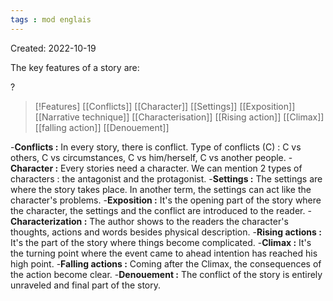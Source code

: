 ```yaml
---
tags : mod englais
---
```

Created: 2022-10-19 

The key features of a story are: 

?
>[!Features] 
>[[Conflicts]]
>[[Character]] 
>[[Settings]] 
>[[Exposition]] 
>[[Narrative technique]] 
>[[Characterisation]] 
>[[Rising action]] 
>[[Climax]] 
>[[falling action]] 
>[[Denouement]] 
<!--SR:!2022-10-21,1,210-->

-**Conflicts :** In every story, there is conflict. Type of conflicts (C) : C vs others, C vs circumstances, C vs him/herself, C vs another people. 
-**Character :** Every stories need a character. We can mention 2 types of characters : the antagonist and the protagonist. 
-**Settings :** The settings are where the story takes place. In another term, the settings can act like the character's problems. 
-**Exposition :** It's the opening part of the story where the character, the settings and the conflict are introduced to the reader. 
-**Characterization :** The author shows to the readers the character's thoughts, actions and words besides physical description. 
-**Rising actions :** It's the part of the story where things become complicated. 
-**Climax :** It's the turning point where the event came to ahead intention has reached his high point. 
-**Falling actions :** Coming after the Climax, the consequences of the action become clear.
-**Denouement :** The conflict of the story is entirely unraveled and final part of the story.
